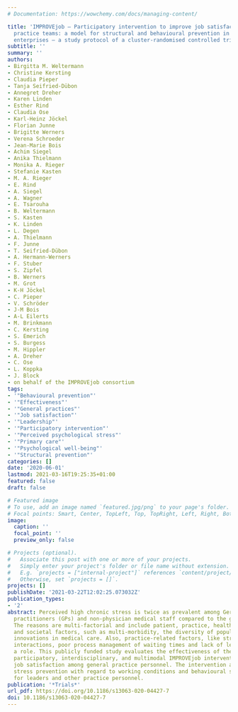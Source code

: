 ```yaml
---
# Documentation: https://wowchemy.com/docs/managing-content/

title: 'IMPROVEjob – Participatory intervention to improve job satisfaction of general
  practice teams: a model for structural and behavioural prevention in small and medium-sized
  enterprises – a study protocol of a cluster-randomised controlled trial'
subtitle: ''
summary: ''
authors:
- Birgitta M. Weltermann
- Christine Kersting
- Claudia Pieper
- Tanja Seifried-Dübon
- Annegret Dreher
- Karen Linden
- Esther Rind
- Claudia Ose
- Karl-Heinz Jöckel
- Florian Junne
- Brigitte Werners
- Verena Schroeder
- Jean-Marie Bois
- Achim Siegel
- Anika Thielmann
- Monika A. Rieger
- Stefanie Kasten
- M. A. Rieger
- E. Rind
- A. Siegel
- A. Wagner
- E. Tsarouha
- B. Weltermann
- S. Kasten
- K. Linden
- L. Degen
- A. Thielmann
- F. Junne
- T. Seifried-Dübon
- A. Hermann-Werners
- F. Stuber
- S. Zipfel
- B. Werners
- M. Grot
- K-H Jöckel
- C. Pieper
- V. Schröder
- J-M Bois
- A-L Eilerts
- M. Brinkmann
- C. Kersting
- S. Emerich
- S. Burgess
- M. Hippler
- A. Dreher
- C. Ose
- L. Koppka
- J. Block
- on behalf of the IMPROVEjob consortium
tags:
- '"Behavioural prevention"'
- '"Effectiveness"'
- '"General practices"'
- '"Job satisfaction"'
- '"Leadership"'
- '"Participatory intervention"'
- '"Perceived psychological stress"'
- '"Primary care"'
- '"Psychological well-being"'
- '"Structural prevention"'
categories: []
date: '2020-06-01'
lastmod: 2021-03-16T19:25:35+01:00
featured: false
draft: false

# Featured image
# To use, add an image named `featured.jpg/png` to your page's folder.
# Focal points: Smart, Center, TopLeft, Top, TopRight, Left, Right, BottomLeft, Bottom, BottomRight.
image:
  caption: ''
  focal_point: ''
  preview_only: false

# Projects (optional).
#   Associate this post with one or more of your projects.
#   Simply enter your project's folder or file name without extension.
#   E.g. `projects = ["internal-project"]` references `content/project/deep-learning/index.md`.
#   Otherwise, set `projects = []`.
projects: []
publishDate: '2021-03-22T12:02:25.073032Z'
publication_types:
- '2'
abstract: Perceived high chronic stress is twice as prevalent among German general
  practitioners (GPs) and non-physician medical staff compared to the general population.
  The reasons are multi-factorial and include patient, practice, healthcare system
  and societal factors, such as multi-morbidity, the diversity of populations and
  innovations in medical care. Also, practice-related factors, like stressful patient-staff
  interactions, poor process management of waiting times and lack of leadership, play
  a role. This publicly funded study evaluates the effectiveness of the newly developed
  participatory, interdisciplinary, and multimodal IMPROVEjob intervention on improving
  job satisfaction among general practice personnel. The intervention aims at structural
  stress prevention with regard to working conditions and behavioural stress prevention
  for leaders and other practice personnel.
publication: '*Trials*'
url_pdf: https://doi.org/10.1186/s13063-020-04427-7
doi: 10.1186/s13063-020-04427-7
---
```

